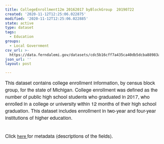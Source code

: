```yaml
---
title: CollegeEnrollment12m 20162017 byBlockGroup  20190722
created: '2020-11-12T12:25:06.022875'
modified: '2020-11-12T12:25:06.022885'
state: active
type: dataset
tags:
  - Education
groups:
  - Local Government
csv_url: >-
  https://data.ferndalemi.gov/datasets/cdc5b16cff7a435ca40db5dcba88983a_0.csv?outSR=%7B%22latestWkid%22%3A2898%2C%22wkid%22%3A2898%7D
json_url: ''
layout: post

---
```

<span style='font-family: &quot;Avenir Next W01&quot;, &quot;Avenir Next W00&quot;, &quot;Avenir Next&quot;, Avenir, &quot;Helvetica Neue&quot;, sans-serif; font-size: 16px;'>This dataset contains college enrollment information, by census block group, for the state of Michigan. College enrollment was defined as the number of public high school students who graduated in 2017, who enrolled in a college or university within 12 months of their high school graduation. This dataset includes enrollment in two-year and four-year institutions of higher education.</span><div><span style='font-family: &quot;Avenir Next W01&quot;, &quot;Avenir Next W00&quot;, &quot;Avenir Next&quot;, Avenir, &quot;Helvetica Neue&quot;, sans-serif; font-size: 16px;'><br /></span></div><div><font face='Avenir Next W01, Avenir Next W00, Avenir Next, Avenir, Helvetica Neue, sans-serif'><span style='font-size: 16px;'>Click </span></font><a href='https://datadrivendetroit.org/metadata/CollegeEnrollment12m_2017_byBlockGroup_Metadata_20190722.xlsx' target='_blank'>here </a><font face='Avenir Next W01, Avenir Next W00, Avenir Next, Avenir, Helvetica Neue, sans-serif'><span style='font-size: 16px;'>for metadata (descriptions of the fields).</span></font><br /></div>
